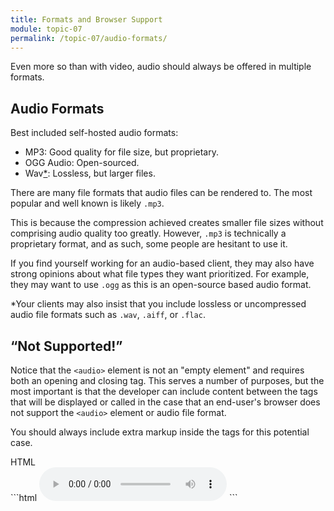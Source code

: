 ```yaml
---
title: Formats and Browser Support
module: topic-07
permalink: /topic-07/audio-formats/
---
```


<div class="divider-heading"></div>

Even more so than with video, audio should always be offered in multiple formats.

## Audio Formats
Best included self-hosted audio formats:

- MP3: Good quality for file size, but proprietary.
- OGG Audio: Open-sourced.
- Wav<a href="#lossless-formats">*</a>: Lossless, but larger files.

There are many file formats that audio files can be rendered to. The most popular and well known is likely `.mp3`.

This is because the compression achieved creates smaller file sizes without comprising audio quality too greatly. However, `.mp3` is technically a proprietary format, and as such, some people are hesitant to use it.

If you find yourself working for an audio-based client, they may also have strong opinions about what file types they want prioritized. For example, they may want to use `.ogg` as this is an open-source based audio format.

<p id="lossless-formats">*Your clients may also insist that you include lossless or uncompressed audio file formats such as <code>.wav</code>, <code>.aiff</code>, or <code>.flac</code>.</p>


## “Not Supported!”
Notice that the `<audio>` element is not an "empty element" and requires both an opening and closing tag. This serves a number of purposes, but the most important is that the developer can include content between the tags that will be displayed or called in the case that an end-user's browser does not support the `<audio>` element or audio file format.

You should always include extra markup inside the tags for this potential case.


<div class="code-heading">
  <span class="html">HTML</span>
</div>
```html
<audio src="#" preload controls>
  <p>A quick description of the song...</p>
  <p>Sorry, your browser does not support our audio format.</p>
</audio>
```
